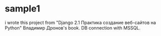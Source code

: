 # sample1
i wrote this project from "Django 2.1 Практика создание веб-сайтов на Python" Владимир Дронов's book.
DB connection with MSSQL.
